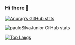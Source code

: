 ### Hi there 👋

<!--
**pauloSilvaJunior/pauloSilvaJunior** is a ✨ _special_ ✨ repository because its `README.md` (this file) appears on your GitHub profile.

Here are some ideas to get you started:

- 🔭 I’m currently working on ...
- 🌱 I’m currently learning ...
- 👯 I’m looking to collaborate on ...
- 🤔 I’m looking for help with ...
- 💬 Ask me about ...
- 📫 How to reach me: ...
- 😄 Pronouns: ...
- ⚡ Fun fact: ...
-->

[![Anurag's GitHub stats](https://github-readme-stats.vercel.app/api?username=anuraghazra)](https://github.com/anuraghazra/github-readme-stats)

![pauloSilvaJunior GitHub stats](https://github-readme-stats.vercel.app/api?username=pauloSilvaJunior&theme=dark&show_icons=true)

[![Top Langs](https://github-readme-stats.vercel.app/api/top-langs/?username=pauloSilvaJunior)](https://github.com/anuraghazra/github-readme-stats)
